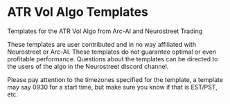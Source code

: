 # ATR Vol Algo Templates
Templates for the ATR Vol Algo from Arc-AI and Neurostreet Trading

These templates are user contributed and in no way affiliated with Neurostreet or Arc-AI. These templates do not guarantee optimal or even profitable performance. Questions about the templates can be directed to the users of the algo in the Neurostreet discord channel.

Please pay attention to the timezones specified for the template, a template may say 0930 for a start time, but make sure you know if that is EST/PST, etc.
